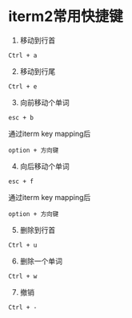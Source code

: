 # iterm2常用快捷键
1. 移动到行首
```
Ctrl + a
```

2. 移动到行尾
```
Ctrl + e
```

3. 向前移动个单词
```
esc + b
```
通过iterm key mapping后
```
option + 方向键
```

4. 向后移动个单词
```
esc + f
```
通过iterm key mapping后
```
option + 方向键
```

5. 删除到行首
```
Ctrl + u
```

6. 删除一个单词
```
Ctrl + w
```

7. 撤销
```
Ctrl + -
```
